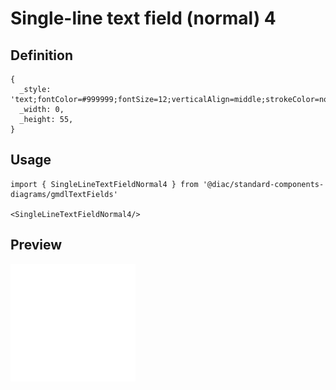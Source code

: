 # Single-line text field (normal) 4

## Definition

```
{
  _style: 'text;fontColor=#999999;fontSize=12;verticalAlign=middle;strokeColor=none;fillColor=none;textOpacity=80;whiteSpace=wrap;html=1;',
  _width: 0,
  _height: 55,
}
```

## Usage

```
import { SingleLineTextFieldNormal4 } from '@diac/standard-components-diagrams/gmdlTextFields'

<SingleLineTextFieldNormal4/>
```

## Preview

<img src="./single-line-text-field-normal-4.png" width="200"/>

